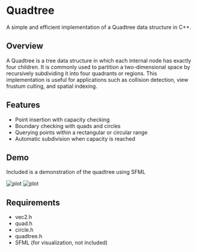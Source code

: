 # Quadtree

A simple and efficient implementation of a Quadtree data structure in C++.

## Overview

A Quadtree is a tree data structure in which each internal node has exactly four children. It is commonly used to partition a two-dimensional space by recursively subdividing it into four quadrants or regions. This implementation is useful for applications such as collision detection, view frustum culling, and spatial indexing.

## Features

- Point insertion with capacity checking
- Boundary checking with quads and circles
- Querying points within a rectangular or circular range
- Automatic subdivision when capacity is reached

## Demo
Included is a demonstration of the quadtree using SFML

![plot](./src/demo.gif)
![plot](./src/smiley.png)


## Requirements
- vec2.h
- quad.h
- circle.h
- quadtree.h
- SFML (for visualization, not included)
